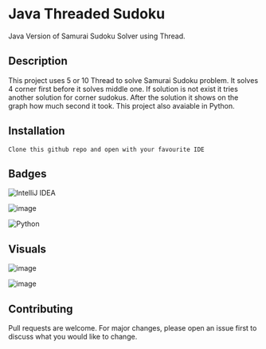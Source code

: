 # Java Threaded Sudoku

Java Version of Samurai Sudoku Solver using Thread. 

## Description
This project uses 5 or 10 Thread to solve Samurai Sudoku problem. It solves 4 corner first before it solves middle one. If solution is not exist it tries another solution for corner sudokus. After the solution it shows on the graph how much second it took. This project also avaiable in Python.

## Installation

```
Clone this github repo and open with your favourite IDE
```
## Badges
![IntelliJ IDEA](https://img.shields.io/badge/IntelliJIDEA-000000.svg?style=for-the-badge&logo=intellij-idea&logoColor=white)

![image](https://img.shields.io/badge/Java-ED8B00?style=for-the-badge&logo=java&logoColor=white)

![Python](https://img.shields.io/badge/python-3670A0?style=for-the-badge&logo=python&logoColor=ffdd54)

## Visuals

![image](https://user-images.githubusercontent.com/54002766/200149860-567c1efa-137b-4b08-a5fe-7ec9bdf2b5b5.png)

![image](https://user-images.githubusercontent.com/54002766/200149864-d4727ae4-03db-4257-9182-bea0d101a890.png)


## Contributing
Pull requests are welcome. For major changes, please open an issue first to discuss what you would like to change.
